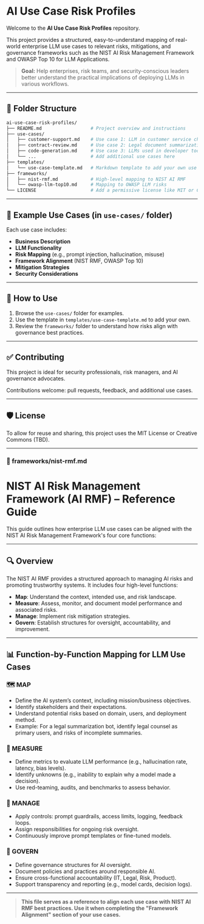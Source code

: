 # AI Use Case Risk Profiles

Welcome to the **AI Use Case Risk Profiles** repository.

This project provides a structured, easy-to-understand mapping of real-world enterprise LLM use cases to relevant risks, mitigations, and governance frameworks such as the NIST AI Risk Management Framework and OWASP Top 10 for LLM Applications.

> **Goal:** Help enterprises, risk teams, and security-conscious leaders better understand the practical implications of deploying LLMs in various workflows.

---

## 📁 Folder Structure

```bash
ai-use-case-risk-profiles/
├── README.md                  # Project overview and instructions
├── use-cases/
│   ├── customer-support.md    # Use case 1: LLM in customer service chatbots
│   ├── contract-review.md     # Use case 2: Legal document summarization
│   ├── code-generation.md     # Use case 3: LLMs used in developer tools
│   └── ...                    # Add additional use cases here
├── templates/
│   └── use-case-template.md   # Markdown template to add your own use cases
├── frameworks/
│   ├── nist-rmf.md            # High-level mapping to NIST AI RMF
│   └── owasp-llm-top10.md     # Mapping to OWASP LLM risks
└── LICENSE                    # Add a permissive license like MIT or CC-BY
```

---

## 🧠 Example Use Cases (in `use-cases/` folder)
Each use case includes:
- **Business Description**
- **LLM Functionality**
- **Risk Mapping** (e.g., prompt injection, hallucination, misuse)
- **Framework Alignment** (NIST RMF, OWASP Top 10)
- **Mitigation Strategies**
- **Security Considerations**

---

## 📄 How to Use
1. Browse the `use-cases/` folder for examples.
2. Use the template in `templates/use-case-template.md` to add your own.
3. Review the `frameworks/` folder to understand how risks align with governance best practices.

---

## ✅ Contributing
This project is ideal for security professionals, risk managers, and AI governance advocates.

Contributions welcome: pull requests, feedback, and additional use cases.

---

## 🛡 License
To allow for reuse and sharing, this project uses the MIT License or Creative Commons (TBD).

---

### 📄 frameworks/nist-rmf.md

# NIST AI Risk Management Framework (AI RMF) – Reference Guide

This guide outlines how enterprise LLM use cases can be aligned with the NIST AI Risk Management Framework's four core functions:

---

## 🔍 Overview
The NIST AI RMF provides a structured approach to managing AI risks and promoting trustworthy systems. It includes four high-level functions:
- **Map**: Understand the context, intended use, and risk landscape.
- **Measure**: Assess, monitor, and document model performance and associated risks.
- **Manage**: Implement risk mitigation strategies.
- **Govern**: Establish structures for oversight, accountability, and improvement.

---

## 📊 Function-by-Function Mapping for LLM Use Cases

### 🗺 MAP
- Define the AI system’s context, including mission/business objectives.
- Identify stakeholders and their expectations.
- Understand potential risks based on domain, users, and deployment method.
- Example: For a legal summarization bot, identify legal counsel as primary users, and risks of incomplete summaries.

### 📏 MEASURE
- Define metrics to evaluate LLM performance (e.g., hallucination rate, latency, bias levels).
- Identify unknowns (e.g., inability to explain why a model made a decision).
- Use red-teaming, audits, and benchmarks to assess behavior.

### 🔧 MANAGE
- Apply controls: prompt guardrails, access limits, logging, feedback loops.
- Assign responsibilities for ongoing risk oversight.
- Continuously improve prompt templates or fine-tuned models.

### 🧭 GOVERN
- Define governance structures for AI oversight.
- Document policies and practices around responsible AI.
- Ensure cross-functional accountability (IT, Legal, Risk, Product).
- Support transparency and reporting (e.g., model cards, decision logs).

---

> **This file serves as a reference to align each use case with NIST AI RMF best practices. Use it when completing the "Framework Alignment" section of your use cases.**
